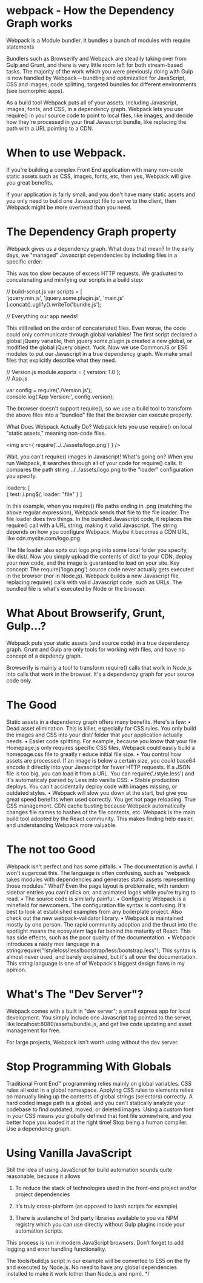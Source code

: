 # webpack - How the Dependency Graph works


Webpack is a Module bundler. It bundles a bunch of modules with require statements

Bundlers such as Browserify and Webpack are steadily taking over from Gulp and Grunt,
 and there is very little room left for both stream-based tasks. The majority of the work which you
  were previously doing with Gulp is now handled by Webpack — bundling and optimization for JavaScript,
   CSS and images; code splitting; targeted bundles for different environments (see isomorphic apps).

As a build tool Webpack puts all of your assets, including Javascript, images, fonts, and CSS, 
in a dependency graph. Webpack lets you use require() in your source code to point to local files, 
like images, and decide how they're processed in your final Javascript bundle, like replacing the path 
with a URL pointing to a CDN.


# When to use  Webpack.

If you're building a complex Front End application with many non-code static assets
 such as CSS, images, fonts, etc, then yes, Webpack will give you great benefits.

If your application is fairly small, and you don't have many static assets and you only need to 
build one Javascript file to serve to the client, then Webpack might be more overhead than you need.


# The Dependency Graph property
Webpack gives us a dependency graph. What does that mean?
In the early days, we "managed" Javascript dependencies by including files in a specific order:

<script src="jquery.min.js"></script>  
<script src="jquery.some.plugin.js"></script>  
<script src="main.js"></script>  
This was too slow because of excess HTTP requests. We graduated to concatenating and 
minifying our scripts
 in a build step:

// build-script.js
var scripts = [  
    'jquery.min.js',
    'jquery.some.plugin.js',
    'main.js'
].concat().uglify().writeTo('bundle.js');

// Everything our app needs!
<script src="bundle.js"></script>

This still relied on the order of concatenated files. Even worse, the code could only 
communicate through global variables! The first script declared a global jQuery variable, 
then jquery.some.plugin.js created a new global, or modified the global jQuery object. Yuck.
Now we use CommonJS or ES6 modules to put our Javascript in a true dependency graph. We make 
small files that explicitly describe what they need. 

// Version.js
module.exports = { version: 1.0 };  
// App.js

var config = require('./Version.js');  
console.log('App Version:', config.version); 

The browser doesn't support require(), so we use a build tool to transform the above files 
into a "bundled" file that the browser can execute properly.

What Does Webpack Actually Do?
Webpack lets you use require() on local "static assets," meaning non-code files.

<img src={ require('../../assets/logo.png') } />  

Wait, you can't require() images in Javascript! What's going on? When you run Webpack, it searches through all of your code for require() calls. It compares the path string ../../assets/logo.png to the "loader" configuration you specify.


loaders: [  
    { test: /.png$/, loader: "file" }
]

In this example, when you require() file paths ending in .png (matching the above regular expression),
 Webpack sends that file to the file loader.
The file loader does two things. In the bundled Javascript code, it replaces the require() call with 
a URL string, making it valid Javascript. The string depends on how you configure Webpack. Maybe it becomes 
a CDN URL, like cdn.mysite.com/logo.png.

The file loader also spits out logo.png into some local folder you specify, like dist/. Now you simply upload
 the contents of dist/ to your CDN, deploy your new code, and the image is guaranteed to load on your site.
 Key concept: The require('logo.png') source code never actually gets executed in the browser (nor in Node.js).
  Webpack builds a new Javascript file, replacing require() calls with valid Javascript code, such as URLs. 
  The bundled file is what's executed by Node or the browser.

# What About Browserify, Grunt, Gulp…?

Webpack puts your static assets (and source code) in a true dependency graph. Grunt and Gulp are only tools 
for working with files, and have no concept of a depdency graph.

Browserify is mainly a tool to transform require() calls that work in Node.js into calls that work in the browser.
 It's a dependency graph for your source code only. 


# The Good

Static assets in a dependency graph offers many benefits. Here's a few:
	•	Dead asset elimination. This is killer, especially for CSS rules. You only build 
	the images and CSS into your dist/ folder that your application actually needs.
	•	Easier code splitting. For example, because you know that your file Homepage.js only
	 requires specific CSS files, Webpack could easily build a homepage.css file to greatly r
	 educe initial file size.
	•	You control how assets are processed. If an image is below a certain size, you could base64 
	encode it directly into your Javascript for fewer HTTP requests. If a JSON file is too big, you can
	 load it from a URL. You can require('./style.less') and it's automaticaly parsed by Less into vanilla CSS.
	•	Stable production deploys. You can't accidentally deploy code with images missing, or outdated styles.
	•	Webpack will slow you down at the start, but give you great speed benefits when used correctly. 
	You get hot page reloading. True CSS management. CDN cache busting because Webpack automatically 
	changes file names to hashes of the file contents, etc.
Webpack is the main build tool adopted by the React community. This makes finding help easier, 
and understanding Webpack more valuable.


# The not too Good

Webpack isn't perfect and has some pitfalls.
	•	The documentation is awful. I won't sugarcoat this. The language is often confusing, such as "webpack
	 takes modules with dependencies and generates static assets representing those modules." What? Even the 
	 page layout is problematic, with random sidebar entries you can't click on, and animated logos while 
	 you're trying to read.
	•	The source code is similarly painful.
	•	Configuring Webpack is a minefield for newcomers. The configuration file syntax is confusing. 
	It's best to look at established examples from any boilerplate project. Also check out the 
	new webpack-validator
	 library.
	•	Webpack is maintained mostly by one person. The rapid community adoption and the thrust into the 
	spotlight means the ecosystem lags far behind the maturity of React. This has side effects, such as the poor quality of the documentation.
	•	Webpack introduces a nasty mini language in a 
	string:require("!style!css!less!bootstrap/less/bootstrap.less"); This syntax is almost never used, and barely explained, but it's all over the documentation. This string language is one of of Webpack's biggest design flaws in my opinion.

# What's The "Dev Server"?

Webpack comes with a built in "dev server"; a small express app for local development.
 You simply include one Javascript tag pointed to the server, like localhost:8080/assets/bundle.js,
  and get live code updating and asset management for free.

For large projects, Webpack isn't worth using without the dev server.

# Stop Programming With Globals

Traditional Front End™ programming relies mainly on global variables. CSS rules all exist in a global namespace. 
Applying CSS rules to elements relies on manually lining up the contents of global strings (selectors) correctly. 
A hard coded image path is a global, and you can't statically analyze your codebase to find outdated, moved, or deleted images. Using a custom font in your CSS means you globally defined that font file somewhere, and you better hope you loaded it at the right time!
Stop being a human compiler. Use a dependency graph.

# Using Vanilla JavaScript 

Still the idea of using JavaScript for build automation sounds quite reasonable, because it allows 

1. To reduce the stack of technologies used in the front-end project and/or project dependencies

2.  It’s truly cross-platform (as opposed to bash scripts for example)

3. There is avalanche of 3rd party libraries available to you via NPM registry which you can use directly
 without Gulp plugins inside your automation scripts.

This process is run in modern JavaScript browsers. Don’t forget to  add logging and error handling functionality.

The tools/build.js script  in our example will be converted to ES5 on the fly and executed by Node.js. 
No need to have any global dependencies installed to make it work (other than Node.js and npm).
*/




